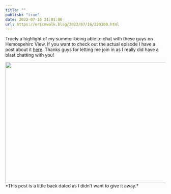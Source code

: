 ```yaml
---
title: ""
publish: "true"
date: 2022-07-16 21:01:00
url: https://ericmwalk.blog/2022/07/16/220100.html
---
```

Truely a highlight of my summer being able to chat with these guys on Hemospehirc View. If you want to check out the actual episode I have a post about it [here](https://ericmwalk.blog/2022/08/05/183931.html). Thanks guys for letting me join in as I really did have a blast chatting with you!

<img src="uploads/2023/66cba4f92b.png" width="600" height="379" alt="" />
*This post is a little back dated as I didn’t want to give it away.*